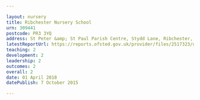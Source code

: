 ```yaml
---

layout: nursery
title: Ribchester Nursery School
urn: 309441
postcode: PR3 3YQ
address: St Peter &amp; St Paul Parish Centre, Stydd Lane, Ribchester, Lancashire, PR3 3YQ
latestReportUrl: https://reports.ofsted.gov.uk/provider/files/2517323/urn/309441.pdf
teaching: 2
development: 2
leadership: 2
outcomes: 2
overall: 2
date: 01 April 2018 
datePublish: 7 October 2015

---
```

